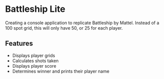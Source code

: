 # Battleship Lite

Creating a console application to replicate Battleship by Mattel. Instead of a 100 spot grid, this will only have 50, or 25 for each player. 


## Features

- Displays player grids
- Calculates shots taken
- Displays player score
- Determines winner and prints their player name
